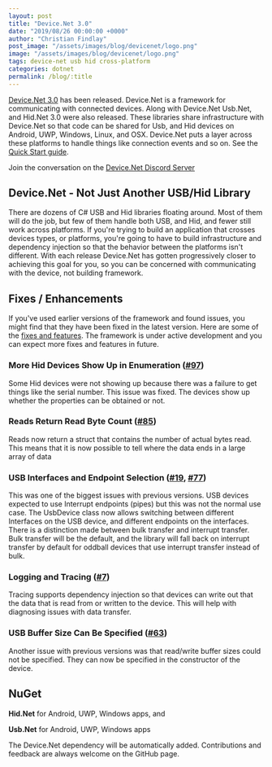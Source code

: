 ```yaml
---
layout: post
title: "Device.Net 3.0"
date: "2019/08/26 00:00:00 +0000"
author: "Christian Findlay"
post_image: "/assets/images/blog/devicenet/logo.png"
image: "/assets/images/blog/devicenet/logo.png"
tags: device-net usb hid cross-platform
categories: dotnet
permalink: /blog/:title
---
```


[Device.Net 3.0](https://github.com/MelbourneDeveloper/Device.Net) has been released. Device.Net is a framework for communicating with connected devices. Along with Device.Net Usb.Net, and Hid.Net 3.0 were also released. These libraries share infrastructure with Device.Net so that code can be shared for Usb, and Hid devices on Android, UWP, Windows, Linux, and OSX. Device.Net puts a layer across these platforms to handle things like connection events and so on. See the [Quick Start guide](https://github.com/MelbourneDeveloper/Device.Net/wiki/Quick-Start).

Join the conversation on the [Device.Net Discord Server](https://discord.gg/ZcvXARm)

Device.Net - Not Just Another USB/Hid Library
---------------------------------------------

There are dozens of C# USB and Hid libraries floating around. Most of them will do the job, but few of them handle both USB, and Hid, and fewer still work across platforms. If you're trying to build an application that crosses devices types, or platforms, you're going to have to build infrastructure and dependency injection so that the behavior between the platforms isn't different. With each release Device.Net has gotten progressively closer to achieving this goal for you, so you can be concerned with communicating with the device, not building framework.

Fixes / Enhancements
--------------------

If you've used earlier versions of the framework and found issues, you might find that they have been fixed in the latest version. Here are some of the [fixes and features](https://github.com/MelbourneDeveloper/Device.Net/projects/8). The framework is under active development and you can expect more fixes and features in future.

### More Hid Devices Show Up in Enumeration ([#97](https://github.com/MelbourneDeveloper/Device.Net/issues/97))

Some Hid devices were not showing up because there was a failure to get things like the serial number. This issue was fixed. The devices show up whether the properties can be obtained or not.

### Reads Return Read Byte Count ([#85](https://github.com/MelbourneDeveloper/Device.Net/issues/85))

Reads now return a struct that contains the number of actual bytes read. This means that it is now possible to tell where the data ends in a large array of data

### USB Interfaces and Endpoint Selection ([#19](https://github.com/MelbourneDeveloper/Device.Net/issues/19), [#77](https://github.com/MelbourneDeveloper/Device.Net/issues/77))

This was one of the biggest issues with previous versions. USB devices expected to use Interrupt endpoints (pipes) but this was not the normal use case. The UsbDevice class now allows switching between different Interfaces on the USB device, and different endpoints on the interfaces. There is a distinction made between bulk transfer and interrupt transfer. Bulk transfer will be the default, and the library will fall back on interrupt transfer by default for oddball devices that use interrupt transfer instead of bulk.

### Logging and Tracing ([#7](https://github.com/MelbourneDeveloper/Device.Net/issues/7))

Tracing supports dependency injection so that devices can write out that the data that is read from or written to the device. This will help with diagnosing issues with data transfer.

### USB Buffer Size Can Be Specified ([#63](https://github.com/MelbourneDeveloper/Device.Net/issues/63))

Another issue with previous versions was that read/write buffer sizes could not be specified. They can now be specified in the constructor of the device.

NuGet
-----

**Hid.Net** for Android, UWP, Windows apps, and

**Usb.Net** for Android, UWP, Windows apps

The Device.Net dependency will be automatically added. Contributions and feedback are always welcome on the GitHub page.